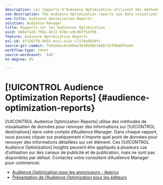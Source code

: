 ```yaml
---
description: Les rapports d’Audience Optimization utilisent des méthodes de visualisation de données pour renvoyer des informations sur les destinations de votre compte d’Audience Manager. Dans chaque rapport, vous pouvez cliquer sur pratiquement n’importe quel point de données pour renvoyer des informations détaillées sur cet élément. Ces informations sur les Audiences Optimization peuvent être appliquées à plusieurs cas d’utilisation sur des canaux de publicité et de publication, mais ne sont pas disponibles par défaut. Contactez votre consultant d’Audience Manager pour commencer.
seo-description: The Audience Optimization reports use data visualization methods to return information on the destinations in your Audience Manager account. In each report, you can click on almost any data point to return detailed information about that item. These Audience Optimization insights can be applied to several use cases across advertising and publishing channels, but are not available by default. Contact your Audience Manager consultant to get started.
seo-title: Audience Optimization Reports
solution: Audience Manager
title: Rapports sur les Audiences Optimization
uuid: b06efa28-f56a-4b72-978e-e0c067f54798
feature: Audience Optimization Reports
exl-id: 673267fb-5655-4cc2-ac2c-c717ea5830fc
source-git-commit: fe01ebac8c0d0ad3630d3853e0bf32f0b00f6a44
workflow-type: tm+mt
source-wordcount: '141'
ht-degree: 0%

---
```


# [!UICONTROL Audience Optimization Reports] {#audience-optimization-reports}

[!UICONTROL Audience Optimization Reports] utilise des méthodes de visualisation de données pour renvoyer des informations sur [!UICONTROL destinations] dans votre compte d’Audience Manager. Dans chaque rapport, vous pouvez cliquer sur pratiquement n’importe quel point de données pour renvoyer des informations détaillées sur cet élément. Ces [!UICONTROL Audience Optimization] insights peuvent être appliqués à plusieurs cas d’utilisation sur des canaux de publicité et de publication, mais ne sont pas disponibles par défaut. Contactez votre consultant d’Audience Manager pour commencer.

+ [Audience Optimization pour les annonceurs - Aperçu](aor-advertisers/aor-advertisers.md)
+ [Présentation de l’Audience Optimization pour les éditeurs](aor-publishers/aor-publishers.md)
